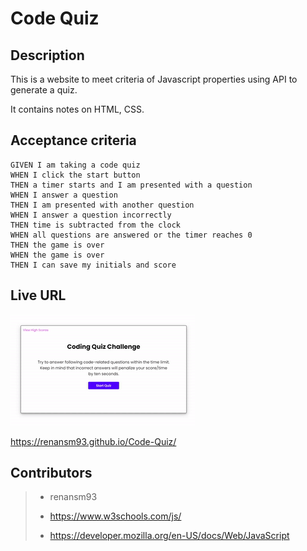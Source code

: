 # Code Quiz

## Description

This is a website to meet criteria of Javascript properties using API to generate a quiz.

It contains notes on HTML, CSS.

## Acceptance criteria

```
GIVEN I am taking a code quiz
WHEN I click the start button
THEN a timer starts and I am presented with a question
WHEN I answer a question
THEN I am presented with another question
WHEN I answer a question incorrectly
THEN time is subtracted from the clock
WHEN all questions are answered or the timer reaches 0
THEN the game is over
WHEN the game is over
THEN I can save my initials and score
```



## Live URL

![demo gif ](Assets/quiz_gif.gif)


https://renansm93.github.io/Code-Quiz/

## Contributors


> * renansm93
>>
> * https://www.w3schools.com/js/
>
> * https://developer.mozilla.org/en-US/docs/Web/JavaScript

